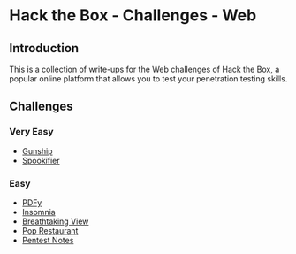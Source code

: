 # Hack the Box - Challenges - Web

## Introduction

This is a collection of write-ups for the Web challenges of Hack the Box, a popular online platform that allows
you to test your penetration testing skills.

## Challenges

### Very Easy

- [Gunship](./gunship)
- [Spookifier](./spookifier)

### Easy

- [PDFy](./pdfy)
- [Insomnia](./insomnia)
- [Breathtaking View](./breathtaking-view)
- [Pop Restaurant](./pop-restaurant)
- [Pentest Notes](./pentest-notes)
